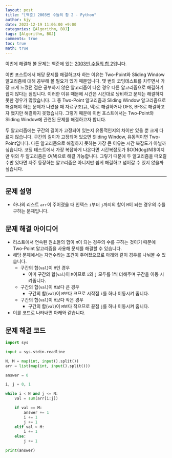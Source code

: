 ```yaml
---
layout: post
title: "[백준] 2003번 수들의 합 2 - Python"
author: kjy
date: 2023-12-19 11:06:00 +9:00
categories: [Algorithm, BOJ]
tags: [Algorithm, BOJ]
comments: true
toc: true
math: true
---
```


이번에 해결해 볼 문제는 백준에 있는 [2003번 수들의 합 2](https://www.acmicpc.net/problem/2003)입니다.

이번 포스트에서 해당 문제를 해결하고자 하는 이유는 Two-Point와 Sliding Window 알고리즘에 대해 공부해 볼 필요가 있기 때문입니다. 몇 번의 코딩테스트를 치루면서 가장 크게 느꼈던 점은 공부하지 않은 알고리즘이 나온 경우 다른 알고리즘으로 해결하기 쉽지 않다는 점입니다. 이러한 이유 때문에 시간은 시간대로 낭비하고 문제는 해결하지 못한 경우가 많았습니다. 그 중 Two-Point 알고리즘과 Sliding Window 알고리즘으로 해결해야 하는 문제가 나왔을 때 자료구조(큐, 덱)로 해결하거나 DFS, BFS로 해결하고자 했지만 해결하지 못했습니다. 그렇기 때문에 이번 포스트에서는 Two-Point와 Sliding Window에 관련된 문제를 해결하고자 합니다.

두 알고리즘에는 구간의 길이가 고정되어 있는지 유동적인지의 차이만 있을 뿐 크게 다르지 않습니다. 구간의 길이가 고정되어 있으면 Sliding Window, 유동적이면 Two-Point입니다. 다른 알고리즘으로 해결하지 못하는 가장 큰 이유는 시간 복잡도가 아닐까 싶습니다. 코딩 테스트에서 가장 복잡하게 나온다면 시간복잡도가 $O(N\{log}N)$이지만 위의 두 알고리즘은 $O(N)$으로 해결 가능합니다. 그렇기 때문에 두 알고리즘을 떠오릴 수만 있다면 자주 등장하는 알고리즘은 아니지만 쉽게 해결하고 넘어갈 수 있지 않을까 싶습니다.

---

## 문제 설명

- 하나의 리스트 `arr`이 주어졌을 때 인덱스 `i`부터 `j`까지의 합이 `M`이 되는 경우의 수를 구하는 문제입니다.

## 문제 해결 아이디어

- 리스트에서 연속된 원소들의 합이 `M`이 되는 경우의 수를 구하는 것이기 때문에 Two-Point 알고리즘을 사용해 문제를 해결할 수 있습니다.
- 해당 문제에서는 자연수라는 조건이 주어졌으므로 아래와 같이 경우를 나눠볼 수 있습니다.
  - 구간의 합(`val`)이 `M`인 경우
    - 이미 구간의 합(`val`)이 `M`이므로 `i`와 `j` 모두를 1씩 더해주며 구간을 이동 시켜줍니다.
  - 구간의 합(`val`)이 `M`보다 큰 경우
    - 구간의 합(`val`)이 `M`보다 크므로 시작점 `i`를 하나 이동시켜 줍니다.
  - 구간의 합(`val`)이 `M`보다 작은 경우
    - 구간의 합(`val`)이 `M`보다 작으므로 끝점 `j`를 하나 이동시켜 줍니다.
- 이를 코드로 나타내면 아래와 같습니다.

## 문제 해결 코드

```python
import sys

input = sys.stdin.readline

N, M = map(int, input().split())
arr = list(map(int, input().split()))

answer = 0

i, j = 0, 1

while i < N and j <= N:
    val = sum(arr[i:j])

    if val == M:
        answer += 1
        i += 1
        j += 1
    elif val > M:
        i += 1
    else:
        j += 1

print(answer)

```
